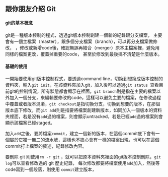 ## 跟你朋友介紹 Git
#### git的基本概念
git是一種版本控制的程式，透過git版本控制創建一個新的紀錄跟分支檔案，
主要會有一個主檔案（master），跟多個分支檔案（branch），可以再分支檔案做修改，
，修改或新增code後，確認無誤再結合（merger）原本主檔案裡，避免用同樣的檔案更改，覆蓋掉重要的code，
甚至於修改到最後搞不清楚是什麼版本。

#### 基礎的使用
一開始要使用git版本控制程式，要透過command line，切換到想換成版本控制的資料夾，輸入`git init`，在該資料夾加入git，加入後可以透過`git status `查看目前git的控制情況，所有狀態都會顯示在裡面，`git branch`則是指在主要的檔案以外加入一個分支，來編輯要修改的code，這樣可以避免主要的檔案，在修改過程中覆蓋或者版本混淆，`git checkout`是指切換分支，切換到想要的版本，在那個版本底下修改，而`git add`則是指要將檔案創建新版本，如同加入一個版本的資料夾裡面，若是沒有`add`過的檔案，則會顯示untracked，若是已經`add`過的檔案則會顯示該檔案已經staged。

加入`add`之後，要將檔案`commit`，建立一個新的版本，在這個commit底下會有一個屬於它獨一無二的流水號，這樣也不擔心會有一樣的檔案出現，也可以在這個commit打上檔案的敘述，紀錄修改內容。

要刪除 git 則使用`rm -r git` ，就可以把原本資料夾裡面的git版本控制刪除，`git log`可以查看修改過的 git 歷史紀錄，
每次修改都要將檔案使用`add`加入，然後等code寫到一個段落，則使用 `commit`建立版本，